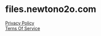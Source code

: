 # files.newtono2o.com
<a href="https://legal.newtono2o.com/privacypolicy">Privacy Policy</a><br>
<a href="https://legal.newtono2o.com/termsofservice">Terns Of Service</a>
